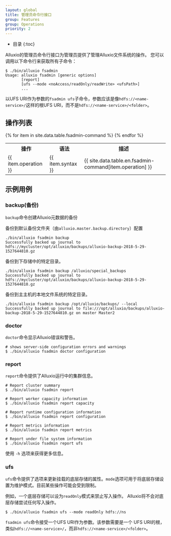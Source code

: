 ```yaml
---
layout: global
title: 管理员命令行接口
group: Features
group: Operations
priority: 2
---
```

 
* 目录
{:toc}
 
Alluxio的管理员命令行接口为管理员提供了管理Alluxio文件系统的操作。
您可以调用以下命令行来获取所有子命令：
 
```console
$ ./bin/alluxio fsadmin
Usage: alluxio fsadmin [generic options]
       [report]
       [ufs --mode <noAccess/readOnly/readWrite> <ufsPath>]
       ...
```
 
以UFS URI作为参数的`fsadmin ufs`子命令，参数应该是像`hdfs://<name-service>/`这样的根UFS URI，而不是`hdfs://<name-service>/<folder>`。
 
## 操作列表
 
<table class="table table-striped">
  <tr><th>操作</th><th>语法</th><th>描述</th></tr>
  {% for item in site.data.table.fsadmin-command %}
    <tr>
      <td>{{ item.operation }}</td>
      <td>{{ item.syntax }}</td>
      <td>{{ site.data.table.en.fsadmin-command[item.operation] }}</td>
    </tr>
  {% endfor %}
</table>
 
## 示例用例

### backup(备份)

`backup`命令创建Alluxio元数据的备份

备份到默认备份文件夹（由`alluxio.master.backup.directory`）配置
```
./bin/alluxio fsadmin backup
Successfully backed up journal to hdfs://mycluster/opt/alluxio/backups/alluxio-backup-2018-5-29-1527644810.gz
```
备份到下存储中的特定目录。
```
./bin/alluxio fsadmin backup /alluxio/special_backups
Successfully backed up journal to hdfs://mycluster/opt/alluxio/backups/alluxio-backup-2018-5-29-1527644810.gz
```
备份到主主机的本地文件系统的特定目录。
```
./bin/alluxio fsadmin backup /opt/alluxio/backups/ --local
Successfully backed up journal to file:///opt/alluxio/backups/alluxio-backup-2018-5-29-1527644810.gz on master Master2
```
### doctor

`doctor`命令显示Alluxio错误和警告。

```console
# shows server-side configuration errors and warnings
$ ./bin/alluxio fsadmin doctor configuration
```

### report

`report`命令提供了Alluxio运行中的集群信息。

```console
# Report cluster summary
$ ./bin/alluxio fsadmin report

# Report worker capacity information
$ ./bin/alluxio fsadmin report capacity

# Report runtime configuration information 
$ ./bin/alluxio fsadmin report configuration

# Report metrics information
$ ./bin/alluxio fsadmin report metrics

# Report under file system information
$ ./bin/alluxio fsadmin report ufs
```

使用 `-h` 选项来获得更多信息。
 
### ufs
 
`ufs`命令提供了选项来更新挂载的底层存储的属性。`mode`选项可用于将底层存储设置为维护模式。目前某些操作可能会受到限制。
 
例如，一个底层存储可以设为`readOnly`模式来禁止写入操作。 Alluxio将不会对底层存储尝试任何写入操作。
 
```console
$ ./bin/alluxio fsadmin ufs --mode readOnly hdfs://ns
```

`fsadmin ufs`命令接受一个UFS URI作为参数。该参数需要是一个
UFS URI的根，类似`hdfs://<name-service>/`，而非`hdfs://<name-service>/<folder>`。
